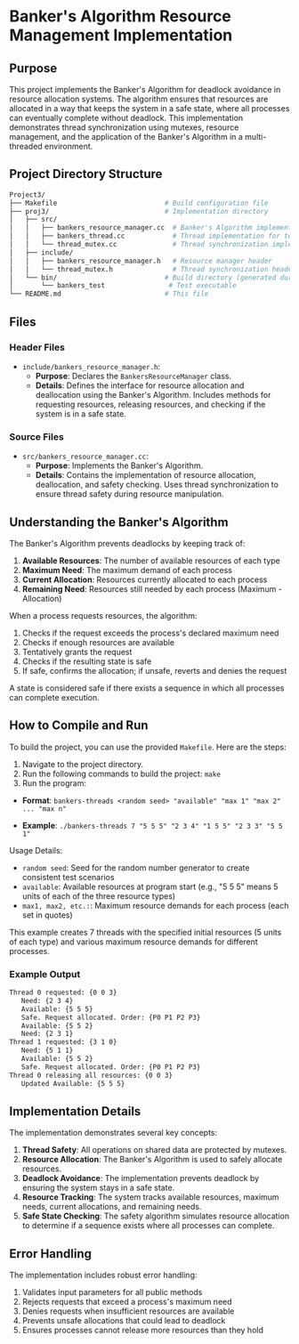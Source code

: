 # Banker's Algorithm Resource Management Implementation

## Purpose

This project implements the Banker's Algorithm for deadlock avoidance in resource allocation systems. The algorithm ensures that resources are allocated in a way that keeps the system in a safe state, where all processes can eventually complete without deadlock. This implementation demonstrates thread synchronization using mutexes, resource management, and the application of the Banker's Algorithm in a multi-threaded environment.

## Project Directory Structure

```bash
Project3/
├── Makefile                           # Build configuration file
├── proj3/                             # Implementation directory
│   ├── src/
│   │   ├── bankers_resource_manager.cc  # Banker's Algorithm implementation
│   │   ├── bankers_thread.cc            # Thread implementation for testing
│   │   └── thread_mutex.cc              # Thread synchronization implementation
│   ├── include/
│   │   ├── bankers_resource_manager.h   # Resource manager header
│   │   └── thread_mutex.h               # Thread synchronization header
│   └── bin/                           # Build directory (generated during build)
│       └── bankers_test                # Test executable
└── README.md                          # This file
```

## Files

### Header Files

- `include/bankers_resource_manager.h`:
  - **Purpose**: Declares the `BankersResourceManager` class.
  - **Details**: Defines the interface for resource allocation and deallocation using the Banker's Algorithm. Includes methods for requesting resources, releasing resources, and checking if the system is in a safe state.

### Source Files

- `src/bankers_resource_manager.cc`:
  - **Purpose**: Implements the Banker's Algorithm.
  - **Details**: Contains the implementation of resource allocation, deallocation, and safety checking. Uses thread synchronization to ensure thread safety during resource manipulation.

## Understanding the Banker's Algorithm

The Banker's Algorithm prevents deadlocks by keeping track of:

1. **Available Resources**: The number of available resources of each type
2. **Maximum Need**: The maximum demand of each process
3. **Current Allocation**: Resources currently allocated to each process
4. **Remaining Need**: Resources still needed by each process (Maximum - Allocation)

When a process requests resources, the algorithm:

1. Checks if the request exceeds the process's declared maximum need
2. Checks if enough resources are available
3. Tentatively grants the request
4. Checks if the resulting state is safe
5. If safe, confirms the allocation; if unsafe, reverts and denies the request

A state is considered safe if there exists a sequence in which all processes can complete execution.

## How to Compile and Run

To build the project, you can use the provided `Makefile`. Here are the steps:

1. Navigate to the project directory.
2. Run the following commands to build the project:
   `make`
3. Run the program:

- **Format**: `bankers-threads <random seed> "available" "max 1" "max 2" ... "max n"`

- **Example**: `./bankers-threads 7 "5 5 5" "2 3 4" "1 5 5" "2 3 3" "5 5 1"`

Usage Details:

- `random seed`: Seed for the random number generator to create consistent test scenarios
- `available`: Available resources at program start (e.g., "5 5 5" means 5 units of each of the three resource types)
- `max1, max2, etc.:`: Maximum resource demands for each process (each set in quotes)

This example creates 7 threads with the specified initial resources (5 units of each type) and various maximum resource demands for different processes.

### Example Output

```bash
Thread 0 requested: {0 0 3}
   Need: {2 3 4}
   Available: {5 5 5}
   Safe. Request allocated. Order: {P0 P1 P2 P3}
   Available: {5 5 2}
   Need: {2 3 1}
Thread 1 requested: {3 1 0}
   Need: {5 1 1}
   Available: {5 5 2}
   Safe. Request allocated. Order: {P0 P1 P2 P3}
Thread 0 releasing all resources: {0 0 3}
   Updated Available: {5 5 5}
```

## Implementation Details

The implementation demonstrates several key concepts:

1. **Thread Safety**: All operations on shared data are protected by mutexes.
2. **Resource Allocation**: The Banker's Algorithm is used to safely allocate resources.
3. **Deadlock Avoidance**: The implementation prevents deadlock by ensuring the system stays in a safe state.
4. **Resource Tracking**: The system tracks available resources, maximum needs, current allocations, and remaining needs.
5. **Safe State Checking**: The safety algorithm simulates resource allocation to determine if a sequence exists where all processes can complete.

## Error Handling

The implementation includes robust error handling:

1. Validates input parameters for all public methods
2. Rejects requests that exceed a process's maximum need
3. Denies requests when insufficient resources are available
4. Prevents unsafe allocations that could lead to deadlock
5. Ensures processes cannot release more resources than they hold
